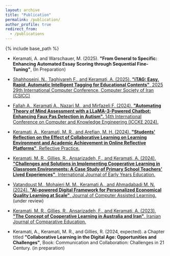 ```yaml
---
layout: archive
title: "Publication"
permalink: /publication/
author_profile: true
redirect_from:
  - /publications
---
```


{% include base_path %}

* Keramati, A. and Warschauer, M. (2025). **"From General to Specific: Enhancing Automated Essay Scoring through Sequential Fine-Tuning"**, (In Preparation)


* [Shahhoseini, N., Taghiyareh F., and Keramati, A. (2025). **"iTAG: Easy, Rapid, Automatic Intelligent Tagging for Educational Contents"**, 2025 29th International Computer Conference, Computer Society of Iran (CSICC)](https://ieeexplore.ieee.org/abstract/document/10967458)


* [Fallah A., Keramati A., Nazari M., and Mirfazeli F. (2024). **"Automating Theory of Mind Assessment with a LLaMA-3-Powered Chatbot: Enhancing Faux Pas Detection in Autism".** 14th International Conference on Computer and Knowledge Engineering (ICCKE 2024).](https://ieeexplore.ieee.org/document/10874775)


* [Keramati, A., Keramati, M. R., and Arefian, M. H. (2024). **"Students' Reflection on the Effect of Collaborative Learning on Learning Environment and Academic Achievement in Online Reflective Platforms"**, Reflective Practice.](https://www.tandfonline.com/doi/abs/10.1080/14623943.2024.2305868)


* [Keramati, M. R., Gillies, R., Ansarizadeh, F., and Keramati, A. (2024). **"Challenges and Solutions in Implementing Cooperative Learning in Classroom Environments: A Case Study of Primary School Teachers' Lived Experiences"**, International Journal of Early Years Education.](https://www.tandfonline.com/doi/abs/10.1080/09669760.2024.2406374)

* [Vatandoust M., Mohajeri M. M., Keramati A., and Ahmadabadi M. N. (2024). **"AI-powered Digital Framework for Personalized Economical Quality Learning at Scale"**, Journal of Computer Assisted Learning.](https://arxiv.org/abs/2412.04483)(under review)

* [Keramati, M. R., Gillies, R., Ansarizadeh, F., and Keramati, A. (2023). **"The Concept of Cooperative Learning in Australia and Iran"**, Iranian Journal of Comparative Education.](https://journal.cesir.ir/article_183132.html)


* Keramati, A., Keramati, M. R., and Gillies, R. (2024, expected). a Chapter titled **"Collaborative Learning in the Digital Age: Opportunities and Challenges"**,  Book: Communication and Collaboration: Challenges in 21 Century. (in preparation)

<!-- * Keramati A., Fallah A., and Taghiyareh F. (2023). **”Enhanced Iranian Integrated Healthcare System Through Root Cause Analysis”.** Iranian Conference on Advances in Enterprise Architecture. Affiliated with IEEE Xplore. (under review) -->